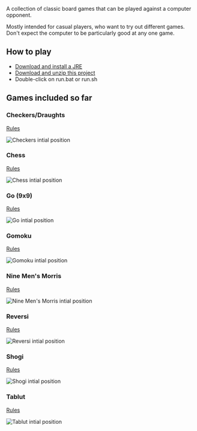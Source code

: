 A collection of classic board games that can be played against a computer opponent.

Mostly intended for casual players, who want to try out different games. Don't expect the computer to be particularly good at any one game.

## How to play

- [Download and install a JRE](https://adoptium.net/temurin/releases/)
- [Download and unzip this project](https://github.com/Michi83/boardgamecollection/archive/refs/heads/main.zip)
- Double-click on run.bat or run.sh

## Games included so far
### Checkers/Draughts
[Rules](https://wcdf.net/rules.htm)

![Checkers intial position](img/screenshots/checkers.png)

### Chess
[Rules](https://handbook.fide.com/chapter/E012023)

![Chess intial position](img/screenshots/chess.png)

### Go (9x9)
[Rules](https://www.cs.cmu.edu/~wjh/go/rules/Chinese.html)

![Go intial position](img/screenshots/go9.png)

### Gomoku
[Rules](https://en.wikipedia.org/wiki/Gomoku)

![Gomoku intial position](img/screenshots/gomoku.png)

### Nine Men's Morris
[Rules](https://library.slmath.org/books/Book29/files/gasser.pdf)

![Nine Men's Morris intial position](img/screenshots/morris.png)

### Reversi
[Rules](https://www.worldothello.org/about/about-othello/othello-rules/official-rules/english)

![Reversi intial position](img/screenshots/reversi.png)

### Shogi
[Rules](https://fesashogi.eu/pdf/FESA%20rules.pdf)

![Shogi intial position](img/screenshots/shogi.png)

### Tablut
[Rules](https://en.wikipedia.org/wiki/Tafl_games#Tablut)

![Tablut intial position](img/screenshots/tablut.png)